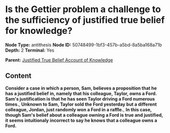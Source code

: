 # Is the Gettier problem a challenge to the sufficiency of justified true belief for knowledge?

**Node Type:** antithesis
**Node ID:** 50748499-1bf3-457b-a5bd-8a5ba168a71b
**Depth:** 2
**Terminal:** Yes

**Parent:** [Justified True Belief Account of Knowledge](justified-true-belief-account-of-knowledge.md)

## Content

**Consider a case in which a person, Sam, believes a proposition that he has a justified belief in, namely that his colleague, Taylor, owns a Ford. Sam's justification is that he has seen Taylor driving a Ford numerous times.**, **Unknown to Sam, Taylor sold the Ford yesterday but a different colleague, Jordan, just randomly won a Ford in a raffle.**, **In this case, though Sam's belief about a colleague owning a Ford is true and justified, it seems intuitionaly incorrect to say he knows that a colleague owns a Ford.**
